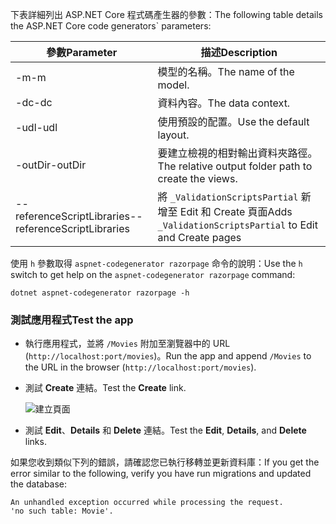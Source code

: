 <span data-ttu-id="27786-101">下表詳細列出 ASP.NET Core 程式碼產生器的參數：</span><span class="sxs-lookup"><span data-stu-id="27786-101">The following table details the ASP.NET Core code generators\` parameters:</span></span>

| <span data-ttu-id="27786-102">參數</span><span class="sxs-lookup"><span data-stu-id="27786-102">Parameter</span></span>               | <span data-ttu-id="27786-103">描述</span><span class="sxs-lookup"><span data-stu-id="27786-103">Description</span></span>|
| ----------------- | ------------ |
| <span data-ttu-id="27786-104">-m</span><span class="sxs-lookup"><span data-stu-id="27786-104">-m</span></span>  | <span data-ttu-id="27786-105">模型的名稱。</span><span class="sxs-lookup"><span data-stu-id="27786-105">The name of the model.</span></span> |
| <span data-ttu-id="27786-106">-dc</span><span class="sxs-lookup"><span data-stu-id="27786-106">-dc</span></span>  | <span data-ttu-id="27786-107">資料內容。</span><span class="sxs-lookup"><span data-stu-id="27786-107">The data context.</span></span> |
| <span data-ttu-id="27786-108">-udl</span><span class="sxs-lookup"><span data-stu-id="27786-108">-udl</span></span> | <span data-ttu-id="27786-109">使用預設的配置。</span><span class="sxs-lookup"><span data-stu-id="27786-109">Use the default layout.</span></span> |
| <span data-ttu-id="27786-110">-outDir</span><span class="sxs-lookup"><span data-stu-id="27786-110">-outDir</span></span> | <span data-ttu-id="27786-111">要建立檢視的相對輸出資料夾路徑。</span><span class="sxs-lookup"><span data-stu-id="27786-111">The relative output folder path to create the views.</span></span> |
| <span data-ttu-id="27786-112">--referenceScriptLibraries</span><span class="sxs-lookup"><span data-stu-id="27786-112">--referenceScriptLibraries</span></span> | <span data-ttu-id="27786-113">將 `_ValidationScriptsPartial` 新增至 Edit 和 Create 頁面</span><span class="sxs-lookup"><span data-stu-id="27786-113">Adds `_ValidationScriptsPartial` to Edit and Create pages</span></span> |

<span data-ttu-id="27786-114">使用 `h` 參數取得 `aspnet-codegenerator razorpage` 命令的說明：</span><span class="sxs-lookup"><span data-stu-id="27786-114">Use the `h` switch to get help on the `aspnet-codegenerator razorpage` command:</span></span>

```console
dotnet aspnet-codegenerator razorpage -h
```
<a name="test"></a>
### <a name="test-the-app"></a><span data-ttu-id="27786-115">測試應用程式</span><span class="sxs-lookup"><span data-stu-id="27786-115">Test the app</span></span>

* <span data-ttu-id="27786-116">執行應用程式，並將 `/Movies` 附加至瀏覽器中的 URL (`http://localhost:port/movies`)。</span><span class="sxs-lookup"><span data-stu-id="27786-116">Run the app and append `/Movies` to the URL in the browser (`http://localhost:port/movies`).</span></span>
* <span data-ttu-id="27786-117">測試 **Create** 連結。</span><span class="sxs-lookup"><span data-stu-id="27786-117">Test the **Create** link.</span></span>

  ![建立頁面](../../tutorials/razor-pages/model/_static/conan.png)

<a name="scaffold"></a>

* <span data-ttu-id="27786-119">測試 **Edit**、**Details** 和 **Delete** 連結。</span><span class="sxs-lookup"><span data-stu-id="27786-119">Test the **Edit**, **Details**, and **Delete** links.</span></span>

<span data-ttu-id="27786-120">如果您收到類似下列的錯誤，請確認您已執行移轉並更新資料庫：</span><span class="sxs-lookup"><span data-stu-id="27786-120">If you get the error similar to the following, verify you have run migrations and updated the database:</span></span>

```
An unhandled exception occurred while processing the request.
'no such table: Movie'.
```
